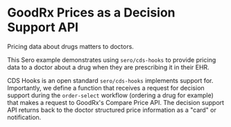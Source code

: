 # GoodRx Prices as a Decision Support API

Pricing data about drugs matters to doctors.

This Sero example demonstrates using `sero/cds-hooks` to provide pricing data to a doctor about a drug when they are prescribing it in their EHR.

CDS Hooks is an open standard `sero/cds-hooks` implements support for. Importantly, we define a function that receives a request for decision support during the `order-select` workflow (ordering a drug for example) that makes a request to GoodRx's Compare Price API. The decision support API returns back to the doctor structured price information as a "card" or notification.